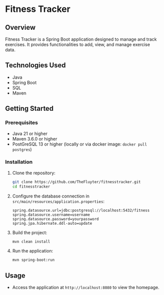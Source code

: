 # Fitness Tracker

## Overview
Fitness Tracker is a Spring Boot application designed to manage and track exercises. It provides functionalities to add, view, and manage exercise data.

## Technologies Used
- Java
- Spring Boot
- SQL
- Maven

## Getting Started

### Prerequisites
- Java 21 or higher
- Maven 3.6.0 or higher
- PostGreSQL 13 or higher (locally or via docker image: `docker pull postgres`)

### Installation
1. Clone the repository:
    ```sh
    git clone https://github.com/TheFluyter/fitnesstracker.git
    cd fitnesstracker
    ```

2. Configure the database connection in `src/main/resources/application.properties`:
    ```properties
    spring.datasource.url=jdbc:postgresql://localhost:5432/fitness
    spring.datasource.username=username
    spring.datasource.password=yourpassword
    spring.jpa.hibernate.ddl-auto=update
    ```

3. Build the project:
    ```sh
    mvn clean install
    ```

4. Run the application:
    ```sh
    mvn spring-boot:run
    ```

## Usage
- Access the application at `http://localhost:8080` to view the homepage.